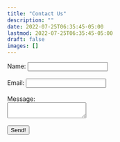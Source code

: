 ```yaml
---
title: "Contact Us"
description: ""
date: 2022-07-25T06:35:45-05:00
lastmod: 2022-07-25T06:35:45-05:00
draft: false
images: []
---
```

<!DOCTYPE html>
<html>
<body>
<form data-static-form-name="contact">
    <div>
        <label>Name: <input type="text" name="name" /></label>
    </div>
    <br>
    <div>
        <label>Email: <input type="email" name="email" /></label>
    </div>
    <br>
    <div>
        <label>Message: <br><textarea name="message"></textarea></label>
    </div>
    <br>
    <button type="submit">Send!</button>
</form>
</body>
</html>
